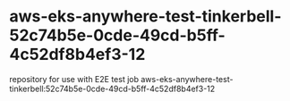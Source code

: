 # aws-eks-anywhere-test-tinkerbell-52c74b5e-0cde-49cd-b5ff-4c52df8b4ef3-12
repository for use with E2E test job aws-eks-anywhere-test-tinkerbell:52c74b5e-0cde-49cd-b5ff-4c52df8b4ef3-12
